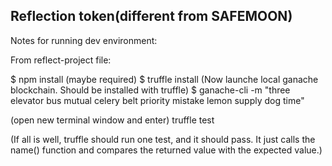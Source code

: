 ## Reflection token(different from SAFEMOON)

Notes for running dev environment:

From reflect-project file:

$ npm install 
(maybe required) $ truffle install
(Now launche local ganache blockchain.  Should be installed with truffle)
$ ganache-cli -m "three elevator bus mutual celery belt priority mistake lemon supply dog time"

(open new terminal window and enter)
truffle test

(If all is well, truffle should run one test, and it should pass.  It just calls the name() function and compares the returned value with the expected value.)

